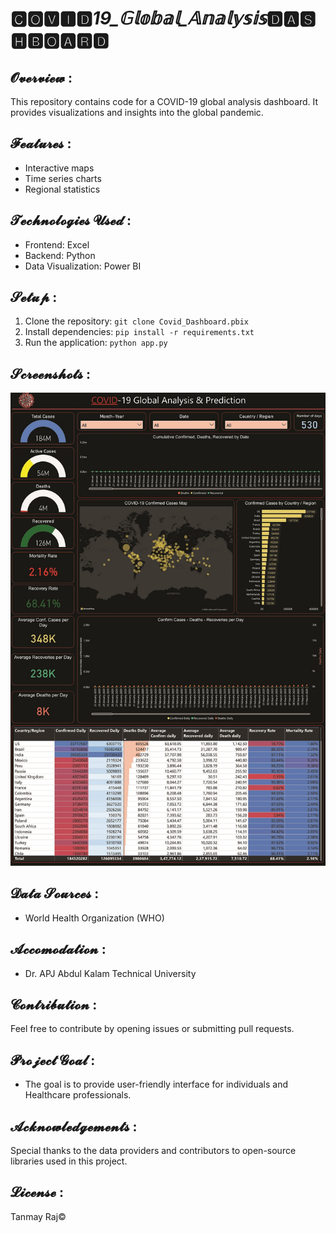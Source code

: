 # 🅲🅾🆅🅸🅳_19_𝔾𝕝𝕠𝕓𝕒𝕝_𝔸𝕟𝕒𝕝𝕪𝕤𝕚𝕤_🅳🅰🆂🅷🅱🅾🅰🆁🅳

## 𝓞𝓿𝓮𝓻𝓿𝓲𝓮𝔀 :
This repository contains code for a COVID-19 global analysis dashboard. It provides visualizations and insights into the global pandemic.

## 𝓕𝓮𝓪𝓽𝓾𝓻𝓮𝓼 :
- Interactive maps
- Time series charts
- Regional statistics

## 𝓣𝓮𝓬𝓱𝓷𝓸𝓵𝓸𝓰𝓲𝓮𝓼 𝓤𝓼𝓮𝓭 :
- Frontend: Excel
- Backend: Python
- Data Visualization: Power BI 

## 𝓢𝓮𝓽𝓾𝓹 :
1. Clone the repository: `git clone Covid_Dashboard.pbix`
2. Install dependencies: `pip install -r requirements.txt`
3. Run the application: `python app.py`

## 𝓢𝓬𝓻𝓮𝓮𝓷𝓼𝓱𝓸𝓽𝓼 :
![Dashboard Preview](Covid_Dashboard_Project.jpg)

## 𝓓𝓪𝓽𝓪 𝓢𝓸𝓾𝓻𝓬𝓮𝓼 :
- World Health Organization (WHO)

## 𝓐𝓬𝓬𝓸𝓶𝓸𝓭𝓪𝓽𝓲𝓸𝓷 :
- Dr. APJ Abdul Kalam Technical University

## 𝓒𝓸𝓷𝓽𝓻𝓲𝓫𝓾𝓽𝓲𝓸𝓷 :
Feel free to contribute by opening issues or submitting pull requests.

## 𝓟𝓻𝓸𝓳𝓮𝓬𝓽 𝓖𝓸𝓪𝓵 :
-  The goal is to provide user-friendly interface for individuals and Healthcare professionals.

## 𝓐𝓬𝓴𝓷𝓸𝔀𝓵𝓮𝓭𝓰𝓮𝓶𝓮𝓷𝓽𝓼 :
Special thanks to the data providers and contributors to open-source libraries used in this project.

## 𝓛𝓲𝓬𝓮𝓷𝓼𝓮   :
Tanmay Raj©
